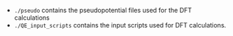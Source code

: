 - `./pseudo` contains the pseudopotential files used for the DFT calculations
- `./QE_input_scripts` contains the input scripts used for DFT calculations.
